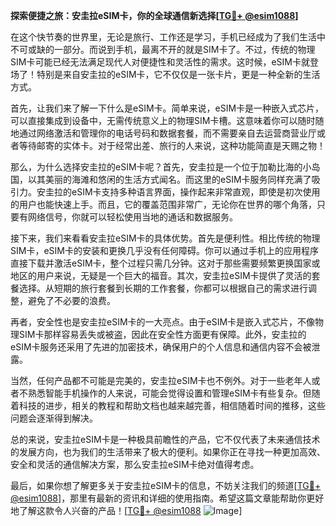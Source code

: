 **探索便捷之旅：安圭拉eSIM卡，你的全球通信新选择[[TG💪+ @esim1088](https://t.me/s/esim1088)]**

在这个快节奏的世界里，无论是旅行、工作还是学习，手机已经成为了我们生活中不可或缺的一部分。而说到手机，最离不开的就是SIM卡了。不过，传统的物理SIM卡可能已经无法满足现代人对便捷性和灵活性的需求。这时候，eSIM卡就登场了！特别是来自安圭拉的eSIM卡，它不仅仅是一张卡片，更是一种全新的生活方式。

首先，让我们来了解一下什么是eSIM卡。简单来说，eSIM卡是一种嵌入式芯片，可以直接集成到设备中，无需传统意义上的物理SIM卡槽。这意味着你可以随时随地通过网络激活和管理你的电话号码和数据套餐，而不需要亲自去运营商营业厅或者等待邮寄的实体卡。对于经常出差、旅行的人来说，这种功能简直是天赐之物！

那么，为什么选择安圭拉的eSIM卡呢？首先，安圭拉是一个位于加勒比海的小岛国，以其美丽的海滩和悠闲的生活方式闻名。而这里的eSIM卡服务同样充满了吸引力。安圭拉的eSIM卡支持多种语言界面，操作起来非常直观，即使是初次使用的用户也能快速上手。而且，它的覆盖范围非常广，无论你在世界的哪个角落，只要有网络信号，你就可以轻松使用当地的通话和数据服务。

接下来，我们来看看安圭拉eSIM卡的具体优势。首先是便利性。相比传统的物理SIM卡，eSIM卡的安装和更换几乎没有任何障碍。你可以通过手机上的应用程序直接下载并激活eSIM卡，整个过程只需几分钟。这对于那些需要频繁更换国家或地区的用户来说，无疑是一个巨大的福音。其次，安圭拉eSIM卡提供了灵活的套餐选择。从短期的旅行套餐到长期的工作套餐，你都可以根据自己的需求进行调整，避免了不必要的浪费。

再者，安全性也是安圭拉eSIM卡的一大亮点。由于eSIM卡是嵌入式芯片，不像物理SIM卡那样容易丢失或被盗，因此在安全性方面更有保障。此外，安圭拉的eSIM卡服务还采用了先进的加密技术，确保用户的个人信息和通信内容不会被泄露。

当然，任何产品都不可能是完美的，安圭拉eSIM卡也不例外。对于一些老年人或者不熟悉智能手机操作的人来说，可能会觉得设置和管理eSIM卡有些复杂。但随着科技的进步，相关的教程和帮助文档也越来越完善，相信随着时间的推移，这些问题会逐渐得到解决。

总的来说，安圭拉eSIM卡是一种极具前瞻性的产品，它不仅代表了未来通信技术的发展方向，也为我们的生活带来了极大的便利。如果你正在寻找一种更加高效、安全和灵活的通信解决方案，那么安圭拉eSIM卡绝对值得考虑。

最后，如果你想了解更多关于安圭拉eSIM卡的信息，不妨关注我们的频道[[TG💪+ @esim1088](https://t.me/s/esim1088)]，那里有最新的资讯和详细的使用指南。希望这篇文章能帮助你更好地了解这款令人兴奋的产品！[[TG💪+ @esim1088](https://t.me/s/esim1088) ![Image](https://i.postimg.cc/4NQfJmqS/Snipaste-2025-05-13-00-14-12.png)]